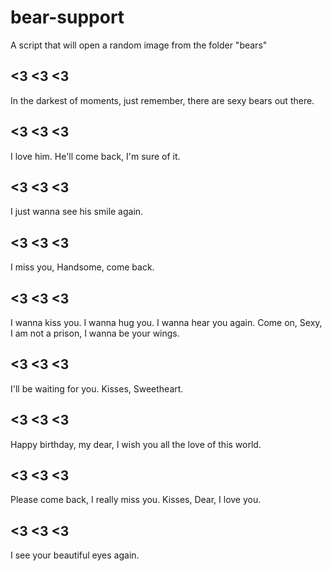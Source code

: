 # bear-support

A script that will open a random image from the folder "bears"

## <3 <3 <3

In the darkest of moments, just remember, there are sexy bears out there.

## <3 <3 <3

I love him. He'll come back, I'm sure of it.

## <3 <3 <3

I just wanna see his smile again.

## <3 <3 <3

I miss you, Handsome, come back.

## <3 <3 <3

I wanna kiss you. I wanna hug you. I wanna hear you again. Come on, Sexy, I am not a prison, I wanna be your wings.

## <3 <3 <3

I'll be waiting for you. Kisses, Sweetheart.

## <3 <3 <3

Happy birthday, my dear, I wish you all the love of this world.

## <3 <3 <3

Please come back, I really miss you. Kisses, Dear, I love you.

## <3 <3 <3

I see your beautiful eyes again.
